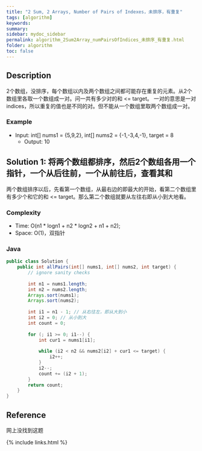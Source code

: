 ```yaml
---
title: "2 Sum, 2 Arrays, Number of Pairs of Indexes，未排序，有重复"
tags: [algorithm]
keywords:
summary:
sidebar: mydoc_sidebar
permalink: algorithm_2Sum2Array_numPairsOfIndices_未排序_有重复.html
folder: algorithm
toc: false
---
```


## Description
2个数组，没排序，每个数组以内及两个数组之间都可能存在重复的元素。从2个数组里各取一个数组成一对。问一共有多少对的和 <= target。
一对的意思是一对indices，所以重复的值也是不同的对。但不能从一个数组里取两个数组成一对。

### Example
* Input: int[] nums1 = {5,9,2}, int[] nums2 = {-1,-3,4,-1}, target = 8
  * Output: 10

## Solution 1: 将两个数组都排序，然后2个数组各用一个指针，一个从后往前，一个从前往后，查看其和
两个数组排序以后，先看第一个数组，从最右边的即最大的开始，看第二个数组里有多少个和它的和 <= target。那么第二个数组就要从左往右即从小到大地看。

### Complexity
* Time: O(n1 * logn1 + n2 * logn2 + n1 + n2);
* Space: O(1)，双指针

### Java
```java
public class Solution {
    public int allPairs(int[] nums1, int[] nums2, int target) {
        // ignore sanity checks
        
        int n1 = nums1.length;
        int n2 = nums2.length;
        Arrays.sort(nums1);
        Arrays.sort(nums2);
        
        int i1 = n1 - 1; // 从右往左，即从大到小
        int i2 = 0; // 从小到大
        int count = 0;
        
        for (; i1 >= 0; i1--) {
            int cur1 = nums1[i1];
            
            while (i2 < n2 && nums2[i2] + cur1 <= target) {
                i2++;
            }
            i2--;
            count += (i2 + 1);
        }
        return count;
    }
}
```

## Reference
网上没找到这题

{% include links.html %}
